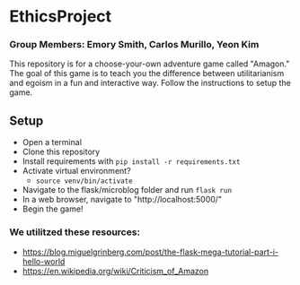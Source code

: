 # EthicsProject
### Group Members: Emory Smith, Carlos Murillo, Yeon Kim
This repository is for a choose-your-own adventure game called "Amagon." 
The goal of this game is to teach you the difference between utilitarianism and egoism in a fun and interactive way. 
Follow the instructions to setup the game. 

## Setup
- Open a terminal 
- Clone this repository 
- Install requirements with `pip install -r requirements.txt`
- Activate virtual environment? 
	- `source venv/bin/activate`
-  Navigate to the flask/microblog folder and run `flask run`
- In a web browser, navigate to "http://localhost:5000/" 
-  Begin the game!

### We utilitzed these resources: 
- https://blog.miguelgrinberg.com/post/the-flask-mega-tutorial-part-i-hello-world
-  https://en.wikipedia.org/wiki/Criticism_of_Amazon

